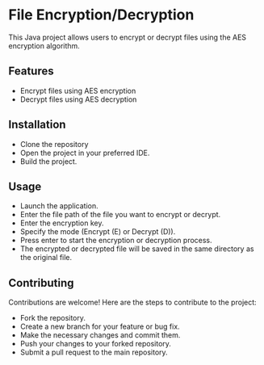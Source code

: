 # File Encryption/Decryption

This Java project allows users to encrypt or decrypt files using the AES encryption algorithm.

## Features

- Encrypt files using AES encryption
- Decrypt files using AES decryption

## Installation

- Clone the repository
- Open the project in your preferred IDE.
- Build the project.

## Usage

- Launch the application.
- Enter the file path of the file you want to encrypt or decrypt.
- Enter the encryption key.
- Specify the mode (Encrypt (E) or Decrypt (D)).
- Press enter to start the encryption or decryption process.
- The encrypted or decrypted file will be saved in the same directory as the original file.

## Contributing

Contributions are welcome! Here are the steps to contribute to the project:

- Fork the repository.
- Create a new branch for your feature or bug fix.
- Make the necessary changes and commit them.
- Push your changes to your forked repository.
- Submit a pull request to the main repository.
